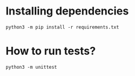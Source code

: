 # Installing dependencies

`python3 -m pip install -r requirements.txt`

# How to run tests?

`python3 -m unittest`
